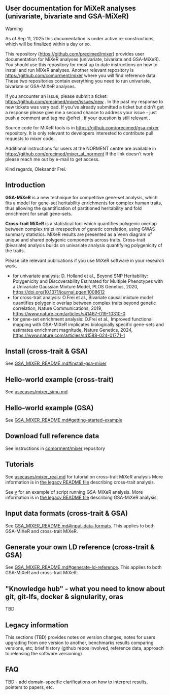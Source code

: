 ## User documentation for MiXeR analyses (univariate, bivariate and GSA-MiXeR)

> [!WARNING]
> As of Sep 11, 2025 this documentation is under active re-constructions, which will be finalized within a day or so.

This repository (https://github.com/precimed/mixer) provides user documentation for MiXeR analyses (univariate, bivariate and GSA-MiXeR).
You should use this repository for most up to date instructions on how to install and run MiXeR analyses.
Another relevant repository is https://github.com/comorment/mixer where you will find reference data.
These two repositories contain everything you need to run univariate, bivariate or GSA-MiXeR analyses.

If you ancounter an issue, please submit a ticket: https://github.com/precimed/mixer/issues/new . In the past my response to new tickets was very bad. If you've already submitted a ticket but didn't get a response please give me a second chance to address your issue - just push a comment and tag me @ofrei , if your question is still relevant .

Source code for MiXeR tools is in https://github.com/precimed/gsa-mixer repository.
It is only relevant to developers interested to contribute pull requests to mixer code.

Additional instructions for users at the NORMENT centre are available in https://github.com/precimed/mixer_at_norment
If the link doesn't work please reach me out by e-mail to get access.

Kind regards,
Oleksandr Frei.

## Introduction

**GSA-MiXeR** is a new technique for competitive gene-set analysis, which fits a model for gene-set heritability enrichments for complex human traits, thus allowing the quantification of partitioned heritability and fold enrichment for small gene-sets.

**Cross-trait MiXeR** is a statistical tool which quantifies polygenic overlap between complex traits irrespective of genetic correlation, using GWAS summary statistics. MiXeR results are presented as a Venn diagram of unique and shared polygenic components across traits. Cross-trait (bivariate) analysis builds on univariate analysis quantifying polygenicity of the traits.

Please cite relevant publications if you use MiXeR software in your research work.

* for univariate analysis: D. Holland et al., Beyond SNP Heritability: Polygenicity and Discoverability Estimated for Multiple Phenotypes with a Univariate Gaussian Mixture Model, PLOS Genetics, 2020, https://doi.org/10.1371/journal.pgen.1008612
* for cross-trait analysis: O.Frei et al., Bivariate causal mixture model quantifies polygenic overlap between complex traits beyond genetic correlation, Nature Communications, 2019, https://www.nature.com/articles/s41467-019-10310-0
* for gene-set enrichment analysis: O.Frei et al., Improved functional mapping with GSA-MiXeR implicates biologically specific gene-sets and estimates enrichment magnitude, Nature Genetics, 2024, https://www.nature.com/articles/s41588-024-01771-1

## Install (cross-trait & GSA)

See [GSA_MIXER_README.md#install-gsa-mixer](GSA_MIXER_README.md#install-gsa-mixer)

## Hello-world example (cross-trait)

See [usecases/mixer_simu.md](usecases/mixer_simu.md)

## Hello-world example (GSA)

See [GSA_MIXER_README.md#getting-started-example](GSA_MIXER_README.md#getting-started-example)

## Download full reference data

See instructions in [comorment/mixer](https://github.com/comorment/mixer/blob/main/README.md) repository

## Tutorials

See [usecases/mixer_real.md](usecases/mixer_real.md) for tutorial on cross-trait MiXeR analysis
More information is in [the legacy README file](CROSS_TRAIT_README.md) describing cross-trait analysis.

See [v](scripts/GSA_MIXER.job) for an example of script running GSA-MiXeR analysis.
More information is in [the legacy README file](GSA_MIXER_README.md) describing GSA-MiXeR analysis.

## Input data formats (cross-trait & GSA)

See [GSA_MIXER_README.md#input-data-formats](GSA_MIXER_README.md#input-data-formats). This applies to both GSA-MiXeR and cross-trait MiXeR.

## Generate your own LD reference (cross-trait & GSA)

See [GSA_MIXER_README.md#generate-ld-reference](GSA_MIXER_README.md#generate-ld-reference). This applies to both GSA-MiXeR and cross-trait MiXeR.

## "Knowledge hub" - what you need to know about git, git-lfs, docker & signularity, oras

TBD

## Legacy information 

This sections (TBD) provides notes  on version changes,  notes for users upgrading from one version to another, benchmarks results comparing versions, etc;  brief history (github repos involved, reference data, approach to releasing the software versioning)

## FAQ

TBD - add domain-specific clarifications on how to interpret results, pointers to papers, etc.

